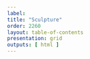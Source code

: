 ```yaml
---
label: 
title: "Sculpture"
order: 2260
layout: table-of-contents
presentation: grid
outputs: [ html ]
---
```

